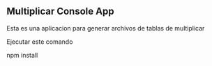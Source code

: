 


## Multiplicar Console App

Esta es una aplicacion para generar archivos de tablas de 
multiplicar

Ejecutar este comando

npm install
